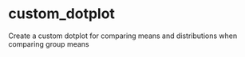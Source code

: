 # custom_dotplot
Create a custom dotplot for comparing means and distributions when comparing group means
